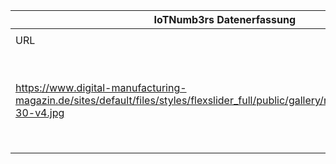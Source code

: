 |IoTNumb3rs Datenerfassung|||||||||||
| ---- | ---- | ---- | ---- | ---- | ---- | ---- | ---- | ---- | ---- | ---- |
||||||||||||
|URL|home_url|filename|device_class|device_count|market_class|market_volume|prognosis_year|publication_year|authorship_class|Dropbox folder|
|https://www.digital-manufacturing-magazin.de/sites/default/files/styles/flexslider_full/public/gallery/munich_infographic_9-30-v4.jpg|https://www.digital-manufacturing-magazin.de/ibm-watson-iot-weltweites-oekosystem-fuer-innovation-gestartet|file17_munich_infographic_9-30-v4.jpg||||||||JinlinHolic/20181123-0000|
